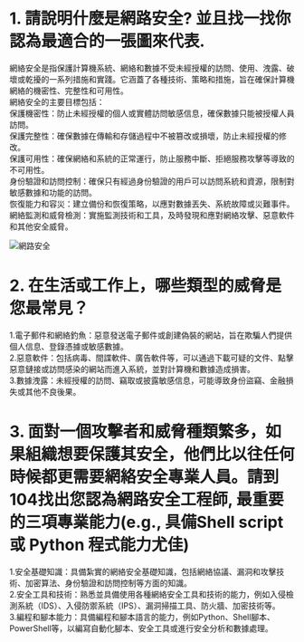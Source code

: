 # 1. 請說明什麼是網路安全? 並且找一找你認為最適合的一張圖來代表.

網絡安全是指保護計算機系統、網絡和數據不受未經授權的訪問、使用、洩露、破壞或乾擾的一系列措施和實踐。它涵蓋了各種技術、策略和措施，旨在確保計算機網絡的機密性、完整性和可用性。<br>
網絡安全的主要目標包括：<br>
保護機密性：防止未經授權的個人或實體訪問敏感信息，確保數據只能被授權人員訪問。<br>
保護完整性：確保數據在傳輸和存儲過程中不被篡改或損壞，防止未經授權的修改。<br>
保護可用性：確保網絡和系統的正常運行，防止服務中斷、拒絕服務攻擊等導致的不可用性。<br>
身份驗證和訪問控制：確保只有經過身份驗證的用戶可以訪問系統和資源，限制對敏感數據和功能的訪問。 <br>
恢復能力和容災：建立備份和恢復策略，以應對數據丟失、系統故障或災難事件。<br>
網絡監測和威脅檢測：實施監測技術和工具，及時發現和應對網絡攻擊、惡意軟件和其他安全威脅。<br>

![網路安全](https://www.informationsecurity.com.tw/upload/pic/70755.3981091.jpg)


# 2. 在生活或工作上，哪些類型的威脅是您最常見？

1.電子郵件和網絡釣魚：惡意發送電子郵件或創建偽裝的網站，旨在欺騙人們提供個人信息、登錄憑據或敏感數據。<br>
2.惡意軟件：包括病毒、間諜軟件、廣告軟件等，可以通過下載可疑的文件、點擊惡意鏈接或訪問感染的網站而進入系統，並對計算機和數據造成損害。<br>
3.數據洩露：未經授權的訪問、竊取或披露敏感信息，可能導致身份盜竊、金融損失或其他不良後果。<br>

# 3. 面對一個攻擊者和威脅種類繁多，如果組織想要保護其安全，他們比以往任何時候都更需要網絡安全專業人員。請到104找出您認為****網路安全工程師,**** 最重要的三項專業能力(e.g., 具備Shell script 或 Python 程式能力尤佳)

1.安全基礎知識：具備紮實的網絡安全基礎知識，包括網絡協議、漏洞和攻擊技術、加密算法、身份驗證和訪問控制等方面的知識。<br>
2.安全工具和技術：熟悉並具備使用各種網絡安全工具和技術的能力，例如入侵檢測系統（IDS）、入侵防禦系統（IPS）、漏洞掃描工具、防火牆、加密技術等。<br>
3.編程和腳本能力：具備編程和腳本語言的能力，例如Python、Shell腳本、PowerShell等，以編寫自動化腳本、安全工具或進行安全分析和數據處理。<br>
